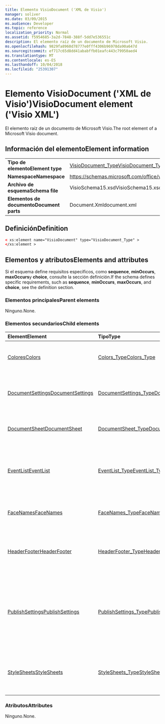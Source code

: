 ```yaml
---
title: Elemento VisioDocument ('XML de Visio')
manager: soliver
ms.date: 03/09/2015
ms.audience: Developer
ms.topic: reference
localization_priority: Normal
ms.assetid: f5954685-3a2d-7848-388f-5dd7e536551c
description: El elemento raíz de un documento de Microsoft Visio.
ms.openlocfilehash: 9829fa8960d78777e0fff4306b96978da90a647d
ms.sourcegitcommit: ef717c65d8dd41ababffb01eafc443c79950aed4
ms.translationtype: MT
ms.contentlocale: es-ES
ms.lasthandoff: 10/04/2018
ms.locfileid: "25391307"
---
```

# <a name="visiodocument-element-visio-xml"></a><span data-ttu-id="b857c-103">Elemento VisioDocument ('XML de Visio')</span><span class="sxs-lookup"><span data-stu-id="b857c-103">VisioDocument element ('Visio XML')</span></span>

<span data-ttu-id="b857c-104">El elemento raíz de un documento de Microsoft Visio.</span><span class="sxs-lookup"><span data-stu-id="b857c-104">The root element of a Microsoft Visio document.</span></span>
  
## <a name="element-information"></a><span data-ttu-id="b857c-105">Información del elemento</span><span class="sxs-lookup"><span data-stu-id="b857c-105">Element information</span></span>

|||
|:-----|:-----|
|<span data-ttu-id="b857c-106">**Tipo de elemento**</span><span class="sxs-lookup"><span data-stu-id="b857c-106">**Element type**</span></span> <br/> |[<span data-ttu-id="b857c-107">VisioDocument_Type</span><span class="sxs-lookup"><span data-stu-id="b857c-107">VisioDocument_Type</span></span>](visiodocument_type-complextypevisio-xml.md) <br/> |
|<span data-ttu-id="b857c-108">**Namespace**</span><span class="sxs-lookup"><span data-stu-id="b857c-108">**Namespace**</span></span> <br/> |https://schemas.microsoft.com/office/visio/2012/main  <br/> |
|<span data-ttu-id="b857c-109">**Archivo de esquema**</span><span class="sxs-lookup"><span data-stu-id="b857c-109">**Schema file**</span></span> <br/> |<span data-ttu-id="b857c-110">VisioSchema15.xsd</span><span class="sxs-lookup"><span data-stu-id="b857c-110">VisioSchema15.xsd</span></span>  <br/> |
|<span data-ttu-id="b857c-111">**Elementos de documento**</span><span class="sxs-lookup"><span data-stu-id="b857c-111">**Document parts**</span></span> <br/> |<span data-ttu-id="b857c-112">Document.Xml</span><span class="sxs-lookup"><span data-stu-id="b857c-112">document.xml</span></span>  <br/> |
   
## <a name="definition"></a><span data-ttu-id="b857c-113">Definición</span><span class="sxs-lookup"><span data-stu-id="b857c-113">Definition</span></span>

```XML
< xs:element name="VisioDocument" type="VisioDocument_Type" >
</xs:element >
```

## <a name="elements-and-attributes"></a><span data-ttu-id="b857c-114">Elementos y atributos</span><span class="sxs-lookup"><span data-stu-id="b857c-114">Elements and attributes</span></span>

<span data-ttu-id="b857c-115">Si el esquema define requisitos específicos, como **sequence**, **minOccurs**, **maxOccurs**y **choice**, consulte la sección definición.</span><span class="sxs-lookup"><span data-stu-id="b857c-115">If the schema defines specific requirements, such as **sequence**, **minOccurs**, **maxOccurs**, and **choice**, see the definition section.</span></span> 
  
### <a name="parent-elements"></a><span data-ttu-id="b857c-116">Elementos principales</span><span class="sxs-lookup"><span data-stu-id="b857c-116">Parent elements</span></span>

<span data-ttu-id="b857c-117">Ninguno.</span><span class="sxs-lookup"><span data-stu-id="b857c-117">None.</span></span>
  
### <a name="child-elements"></a><span data-ttu-id="b857c-118">Elementos secundarios</span><span class="sxs-lookup"><span data-stu-id="b857c-118">Child elements</span></span>

|<span data-ttu-id="b857c-119">**Element**</span><span class="sxs-lookup"><span data-stu-id="b857c-119">**Element**</span></span>|<span data-ttu-id="b857c-120">**Tipo**</span><span class="sxs-lookup"><span data-stu-id="b857c-120">**Type**</span></span>|<span data-ttu-id="b857c-121">**Descripción**</span><span class="sxs-lookup"><span data-stu-id="b857c-121">**Description**</span></span>|
|:-----|:-----|:-----|
|[<span data-ttu-id="b857c-122">Colores</span><span class="sxs-lookup"><span data-stu-id="b857c-122">Colors</span></span>](colors-element-visiodocument_type-complextypevisio-xml.md) <br/> |[<span data-ttu-id="b857c-123">Colors_Type</span><span class="sxs-lookup"><span data-stu-id="b857c-123">Colors_Type</span></span>](colors_type-complextypevisio-xml.md) <br/> |<span data-ttu-id="b857c-124">Contiene la tabla de colores del documento.</span><span class="sxs-lookup"><span data-stu-id="b857c-124">Contains the document's color table.</span></span>  <br/> |
|[<span data-ttu-id="b857c-125">DocumentSettings</span><span class="sxs-lookup"><span data-stu-id="b857c-125">DocumentSettings</span></span>](documentsettings-element-visiodocument_type-complextypevisio-xml.md) <br/> |[<span data-ttu-id="b857c-126">DocumentSettings_Type</span><span class="sxs-lookup"><span data-stu-id="b857c-126">DocumentSettings_Type</span></span>](documentsettings_type-complextypevisio-xml.md) <br/> |<span data-ttu-id="b857c-127">Contiene elementos que especifican la configuración de documentos.</span><span class="sxs-lookup"><span data-stu-id="b857c-127">Contains elements that specify document settings.</span></span>  <br/> |
|[<span data-ttu-id="b857c-128">DocumentSheet</span><span class="sxs-lookup"><span data-stu-id="b857c-128">DocumentSheet</span></span>](documentsheet-element-visiodocument_type-complextypevisio-xml.md) <br/> |[<span data-ttu-id="b857c-129">DocumentSheet_Type</span><span class="sxs-lookup"><span data-stu-id="b857c-129">DocumentSheet_Type</span></span>](documentsheet_type-complextypevisio-xml.md) <br/> |<span data-ttu-id="b857c-130">Especifica la estructura de **ShapeSheet** de un documento.</span><span class="sxs-lookup"><span data-stu-id="b857c-130">Specifies a document's **ShapeSheet** structure.</span></span>  <br/> |
|[<span data-ttu-id="b857c-131">EventList</span><span class="sxs-lookup"><span data-stu-id="b857c-131">EventList</span></span>](eventlist-element-visiodocument_type-complextypevisio-xml.md) <br/> |[<span data-ttu-id="b857c-132">EventList_Type</span><span class="sxs-lookup"><span data-stu-id="b857c-132">EventList_Type</span></span>](eventlist_type-complextypevisio-xml.md) <br/> |<span data-ttu-id="b857c-133">Contiene un elemento **EventItem** para cada evento al que debe responder un objeto.</span><span class="sxs-lookup"><span data-stu-id="b857c-133">Contains an **EventItem** element for each event to which an object should respond.</span></span>  <br/> |
|[<span data-ttu-id="b857c-134">FaceNames</span><span class="sxs-lookup"><span data-stu-id="b857c-134">FaceNames</span></span>](facenames-element-visiodocument_type-complextypevisio-xml.md) <br/> |[<span data-ttu-id="b857c-135">FaceNames_Type</span><span class="sxs-lookup"><span data-stu-id="b857c-135">FaceNames_Type</span></span>](facenames_type-complextypevisio-xml.md) <br/> |<span data-ttu-id="b857c-136">Contiene una colección de elementos de **nombre de fuente** .</span><span class="sxs-lookup"><span data-stu-id="b857c-136">Contains a collection of **FaceName** elements.</span></span>  <br/> |
|[<span data-ttu-id="b857c-137">HeaderFooter</span><span class="sxs-lookup"><span data-stu-id="b857c-137">HeaderFooter</span></span>](headerfooter-element-visiodocument_type-complextypevisio-xml.md) <br/> |[<span data-ttu-id="b857c-138">HeaderFooter_Type</span><span class="sxs-lookup"><span data-stu-id="b857c-138">HeaderFooter_Type</span></span>](headerfooter_type-complextypevisio-xml.md) <br/> |<span data-ttu-id="b857c-139">Contiene elementos de encabezado y pie de página de un documento.</span><span class="sxs-lookup"><span data-stu-id="b857c-139">Contains elements for a document's header and footer.</span></span>  <br/> |
|[<span data-ttu-id="b857c-140">PublishSettings</span><span class="sxs-lookup"><span data-stu-id="b857c-140">PublishSettings</span></span>](publishsettings-element-visiodocument_type-complextypevisio-xml.md) <br/> |[<span data-ttu-id="b857c-141">PublishSettings_Type</span><span class="sxs-lookup"><span data-stu-id="b857c-141">PublishSettings_Type</span></span>](publishsettings_type-complextypevisio-xml.md) <br/> |<span data-ttu-id="b857c-142">Especifica el conjunto de páginas que son visibles y establecer de conjuntos de registros son actualizables en un dibujo de dibujo.</span><span class="sxs-lookup"><span data-stu-id="b857c-142">Specifies the set of drawing pages that are viewable and set of recordsets that are refreshable in a drawing.</span></span>  <br/> |
|[<span data-ttu-id="b857c-143">StyleSheets</span><span class="sxs-lookup"><span data-stu-id="b857c-143">StyleSheets</span></span>](stylesheets-element-visiodocument_type-complextypevisio-xml.md) <br/> |[<span data-ttu-id="b857c-144">StyleSheets_Type</span><span class="sxs-lookup"><span data-stu-id="b857c-144">StyleSheets_Type</span></span>](stylesheets_type-complextypevisio-xml.md) <br/> |<span data-ttu-id="b857c-145">Contiene una colección de elementos de la hoja de estilos para el documento.</span><span class="sxs-lookup"><span data-stu-id="b857c-145">Contains a collection of StyleSheet elements for the document.</span></span>  <br/> |
   
### <a name="attributes"></a><span data-ttu-id="b857c-146">Atributos</span><span class="sxs-lookup"><span data-stu-id="b857c-146">Attributes</span></span>

<span data-ttu-id="b857c-147">Ninguno.</span><span class="sxs-lookup"><span data-stu-id="b857c-147">None.</span></span>
  

